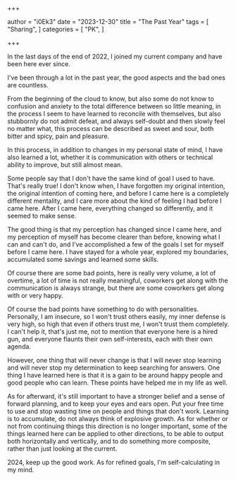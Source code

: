 +++

author = "i0Ek3"
date = "2023-12-30"
title = "The Past Year" 
tags = [
    "Sharing",
]
categories = [
    "PK",
]

+++



In the last days of the end of 2022, I joined my current company and have been here ever since.

I've been through a lot in the past year, the good aspects and the bad ones are countless.

From the beginning of the cloud to know, but also some do not know to confusion and anxiety to the total difference between so little meaning, in the process I seem to have learned to reconcile with themselves, but also stubbornly do not admit defeat, and always self-doubt and then slowly feel no matter what, this process can be described as sweet and sour, both bitter and spicy, pain and pleasure.

In this process, in addition to changes in my personal state of mind, I have also learned a lot, whether it is communication with others or technical ability to improve, but still almost mean.

Some people say that I don't have the same kind of goal I used to have. That's really true! I don't know when, I have forgotten my original intention, the original intention of coming here, and before I came here is a completely different mentality, and I care more about the kind of feeling I had before I came here. After I came here, everything changed so differently, and it seemed to make sense.

The good thing is that my perception has changed since I came here, and my perception of myself has become clearer than before, knowing what I can and can't do, and I've accomplished a few of the goals I set for myself before I came here. I have stayed for a whole year, explored my boundaries, accumulated some savings and learned some skills.

Of course there are some bad points, here is really very volume, a lot of overtime, a lot of time is not really meaningful, coworkers get along with the communication is always strange, but there are some coworkers get along with or very happy.

Of course the bad points have something to do with personalities. Personally, I am insecure, so I won't trust others easily, my inner defense is very high, so high that even if others trust me, I won't trust them completely. I can't help it, that's just me, not to mention that everyone here is a hired gun, and everyone flaunts their own self-interests, each with their own agenda.

However, one thing that will never change is that I will never stop learning and will never stop my determination to keep searching for answers. One thing I have learned here is that it is a gain to be around happy people and good people who can learn. These points have helped me in my life as well.

As for afterward, it's still important to have a stronger belief and a sense of forward planning, and to keep your eyes and ears open. Put your free time to use and stop wasting time on people and things that don't work. Learning is to accumulate, do not always think of explosive growth. As for whether or not from continuing things this direction is no longer important, some of the things learned here can be applied to other directions, to be able to output both horizontally and vertically, and to do something more composite, rather than just looking at the current.

2024, keep up the good work. As for refined goals, I'm self-calculating in my mind.